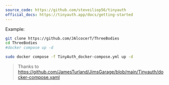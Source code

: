 ```yaml
---
source_code: https://github.com/steveiliop56/tinyauth
official_docs: https://tinyauth.app/docs/getting-started
---
```



Example: 

```sh
git clone https://github.com/JAlcocerT/ThreeBodies
cd ThreeBodies
#docker compose up -d

sudo docker compose -f TinyAuth_docker-compose.yml up -d
```

> Thanks to https://github.com/JamesTurland/JimsGarage/blob/main/Tinyauth/docker-compose.yaml